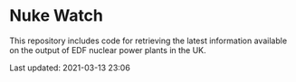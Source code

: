 # Nuke Watch

This repository includes code for retrieving the latest information available on the output of EDF nuclear power plants in the UK.

Last updated: 2021-03-13 23:06